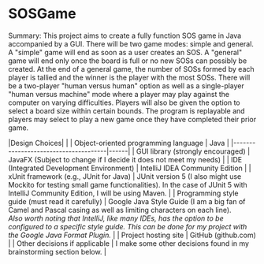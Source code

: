 # SOSGame

Summary:
This project aims to create a fully function SOS game in Java accompanied by a GUI. There will be two game modes: simple and general. A "simple" game will end as soon as a user creates an SOS. A "general" game will end only once the board is full or no new SOSs can possibly be created. At the end of a general game, the number of SOSs formed by each player is tallied and the winner is the player with the most SOSs. There will be a two-player "human versus human" option as well as a single-player "human versus machine" mode where a player may play against the computer on varying difficulties. Players will also be given the option to select a board size within certain bounds. The program is replayable and players may select to play a new game once they have completed their prior game.

|Design Choices| |
| Object-oriented programming language | Java |
|--------------------------------------|------|
| GUI library (strongly encouraged)    | JavaFX (Subject to change if I decide it does not meet my needs) |
| IDE (Integrated Development Environment) | IntelliJ IDEA Community Edition |
| xUnit framework (e.g., JUnit for Java) | JUnit version 5 (I also might use Mockito for testing small game functionalities). In the case of JUnit 5 with IntelliJ Community Edition, I will be using Maven. |
| Programming style guide (must read it carefully) | Google Java Style Guide (I am a big fan of Camel and Pascal casing as well as limiting characters on each line). <br> *Also worth noting that IntelliJ, like many IDEs, has the option to be configured to a specific style guide. This can be done for my project with the Google Java Format Plugin.* |
| Project hosting site | GitHub (github.com) |
| Other decisions if applicable | I make some other decisions found in my brainstorming section below. |
